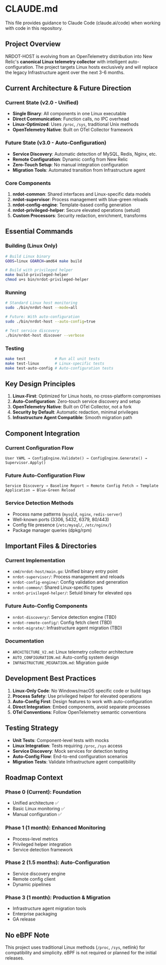# CLAUDE.md

This file provides guidance to Claude Code (claude.ai/code) when working with code in this repository.

## Project Overview

NRDOT-HOST is evolving from an OpenTelemetry distribution into New Relic's **canonical Linux telemetry collector** with intelligent auto-configuration. The project targets Linux hosts exclusively and will replace the legacy Infrastructure agent over the next 3-6 months.

## Current Architecture & Future Direction

### Current State (v2.0 - Unified)
- **Single Binary**: All components in one Linux executable
- **Direct Communication**: Function calls, no IPC overhead
- **Linux-Optimized**: Uses `/proc`, `/sys`, traditional Unix methods
- **OpenTelemetry Native**: Built on OTel Collector framework

### Future State (v3.0 - Auto-Configuration)
- **Service Discovery**: Automatic detection of MySQL, Redis, Nginx, etc.
- **Remote Configuration**: Dynamic config from New Relic
- **Zero-Touch Setup**: No manual integration configuration
- **Migration Tools**: Automated transition from Infrastructure agent

### Core Components
1. **nrdot-common**: Shared interfaces and Linux-specific data models
2. **nrdot-supervisor**: Process management with blue-green reloads
3. **nrdot-config-engine**: Template-based config generation
4. **nrdot-privileged-helper**: Secure elevated operations (setuid)
5. **Custom Processors**: Security redaction, enrichment, transforms

## Essential Commands

### Building (Linux Only)
```bash
# Build Linux binary
GOOS=linux GOARCH=amd64 make build

# Build with privileged helper
make build-privileged-helper
chmod u+s bin/nrdot-privileged-helper
```

### Running
```bash
# Standard Linux host monitoring
sudo ./bin/nrdot-host --mode=all

# Future: With auto-configuration
sudo ./bin/nrdot-host --auto-config=true

# Test service discovery
./bin/nrdot-host discover --verbose
```

### Testing
```bash
make test             # Run all unit tests
make test-linux       # Linux-specific tests
make test-auto-config # Auto-configuration tests
```

## Key Design Principles

1. **Linux-First**: Optimized for Linux hosts, no cross-platform compromises
2. **Auto-Configuration**: Zero-touch service discovery and setup
3. **OpenTelemetry Native**: Built on OTel Collector, not a fork
4. **Security by Default**: Automatic redaction, minimal privileges
5. **Infrastructure Agent Compatible**: Smooth migration path

## Component Integration

### Current Configuration Flow
```
User YAML → ConfigEngine.Validate() → ConfigEngine.Generate() → Supervisor.Apply()
```

### Future Auto-Configuration Flow
```
Service Discovery → Baseline Report → Remote Config Fetch → Template Application → Blue-Green Reload
```

### Service Detection Methods
- Process name patterns (`mysqld`, `nginx`, `redis-server`)
- Well-known ports (3306, 5432, 6379, 80/443)
- Config file presence (`/etc/mysql/`, `/etc/nginx/`)
- Package manager queries (dpkg/rpm)

## Important Files & Directories

### Current Implementation
- `cmd/nrdot-host/main.go`: Unified binary entry point
- `nrdot-supervisor/`: Process management and reloads
- `nrdot-config-engine/`: Config validation and generation
- `nrdot-common/`: Shared Linux-specific types
- `nrdot-privileged-helper/`: Setuid binary for elevated ops

### Future Auto-Config Components
- `nrdot-discovery/`: Service detection engine (TBD)
- `nrdot-remote-config/`: Config fetch client (TBD)
- `nrdot-migrate/`: Infrastructure agent migration (TBD)

### Documentation
- `ARCHITECTURE_V2.md`: Linux telemetry collector architecture
- `AUTO_CONFIGURATION.md`: Auto-config system design
- `INFRASTRUCTURE_MIGRATION.md`: Migration guide

## Development Best Practices

1. **Linux-Only Code**: No Windows/macOS specific code or build tags
2. **Process Safety**: Use privileged helper for elevated operations
3. **Auto-Config First**: Design features to work with auto-configuration
4. **Direct Integration**: Embed components, avoid separate processes
5. **OTel Conventions**: Follow OpenTelemetry semantic conventions

## Testing Strategy

- **Unit Tests**: Component-level tests with mocks
- **Linux Integration**: Tests requiring `/proc`, `/sys` access
- **Service Discovery**: Mock services for detection testing
- **Auto-Config Flow**: End-to-end configuration scenarios
- **Migration Tests**: Validate Infrastructure agent compatibility

## Roadmap Context

### Phase 0 (Current): Foundation
- Unified architecture ✅
- Basic Linux monitoring ✅
- Manual configuration ✅

### Phase 1 (1 month): Enhanced Monitoring
- Process-level metrics
- Privileged helper integration
- Service detection framework

### Phase 2 (1.5 months): Auto-Configuration
- Service discovery engine
- Remote config client
- Dynamic pipelines

### Phase 3 (1 month): Production & Migration
- Infrastructure agent migration tools
- Enterprise packaging
- GA release

## No eBPF Note

This project uses traditional Linux methods (`/proc`, `/sys`, netlink) for compatibility and simplicity. eBPF is not required or planned for the initial releases.